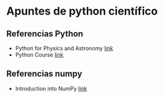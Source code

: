 # Apuntes de python científico

## Referencias Python

* Python for Physics and Astronomy [link](http://prancer.physics.louisville.edu/astrowiki/index.php/Python_for_Physics_and_Astronomy)
* Python Course  [link](http://www.python-course.eu/index.php)

## Referencias numpy
* Introduction into NumPy [link](http://www.python-course.eu/numpy.php)
